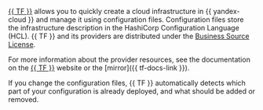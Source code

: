 [{{ TF }}](https://www.terraform.io/) allows you to quickly create a cloud infrastructure in {{ yandex-cloud }} and manage it using configuration files. Configuration files store the infrastructure description in the HashiCorp Configuration Language (HCL). {{ TF }} and its providers are distributed under the [Business Source License](https://github.com/hashicorp/terraform/blob/main/LICENSE).

For more information about the provider resources, see the documentation on the [{{ TF }}](https://www.terraform.io/docs/providers/yandex/index.html) website or the [mirror]({{ tf-docs-link }}).

If you change the configuration files, {{ TF }} automatically detects which part of your configuration is already deployed, and what should be added or removed.
